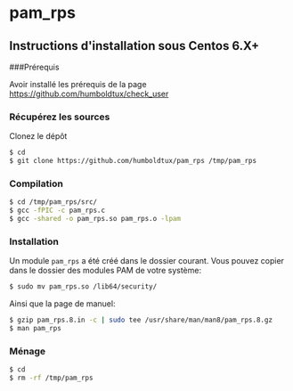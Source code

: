 pam_rps
==========

## Instructions d'installation sous Centos 6.X+

###Prérequis

Avoir installé les prérequis de la page https://github.com/humboldtux/check_user

### Récupérez les sources

Clonez le dépôt

``` sh
$ cd
$ git clone https://github.com/humboldtux/pam_rps /tmp/pam_rps
```

### Compilation

``` sh
$ cd /tmp/pam_rps/src/
$ gcc -fPIC -c pam_rps.c
$ gcc -shared -o pam_rps.so pam_rps.o -lpam
```

### Installation

Un module `pam_rps` a été créé dans le dossier courant.
Vous pouvez copier dans le dossier des modules PAM de votre système:

``` sh
$ sudo mv pam_rps.so /lib64/security/
```

Ainsi que la page de manuel:

``` sh
$ gzip pam_rps.8.in -c | sudo tee /usr/share/man/man8/pam_rps.8.gz
$ man pam_rps
```

### Ménage

``` sh
$ cd
$ rm -rf /tmp/pam_rps
```
